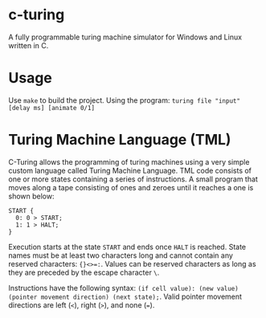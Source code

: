 # c-turing

A fully programmable turing machine simulator for Windows and Linux written in C.

# Usage

Use `make` to build the project.
Using the program: `turing file "input" [delay ms] [animate 0/1]`

# Turing Machine Language (TML)

C-Turing allows the programming of turing machines using a very simple custom language called Turing Machine Language. TML code consists of one or more states containing a series of instructions. A small program that moves along a tape consisting of ones and zeroes until it reaches a one is shown below:

```
START {
  0: 0 > START;
  1: 1 > HALT;
}
```

Execution starts at the state `START` and ends once `HALT` is reached. State names must be at least two characters long and cannot contain any reserved characters: `{}<>=:`. Values can be reserved characters as long as they are preceded by the escape character `\`.

Instructions have the following syntax: `(if cell value): (new value) (pointer movement direction) (next state);`. Valid pointer movement directions are left (`<`), right (`>`), and none (`=`).

